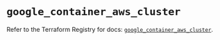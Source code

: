 # `google_container_aws_cluster`

Refer to the Terraform Registry for docs: [`google_container_aws_cluster`](https://registry.terraform.io/providers/hashicorp/google/6.49.1/docs/resources/container_aws_cluster).
